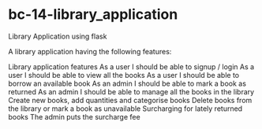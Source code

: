 # bc-14-library_application
Library Application using flask

A library application having the following features:

Library application features
As a user I should be able to signup / login
As a user I should be able to view all the books
As a user I should be able to borrow an available book
As an admin I should be able to mark a book as returned
As an admin I should be able to manage all the books in the library
  Create new books, add quantities and categorise books
  Delete books from the library or mark a book as unavailable
Surcharging for lately returned books
  The admin puts the surcharge fee

